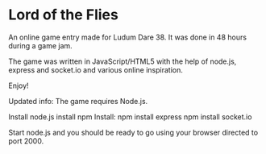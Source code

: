 Lord of the Flies
=================

An online game entry made for Ludum Dare 38. It was done in 48 hours during a game jam.

The game was written in JavaScript/HTML5 with the help of node.js, express and socket.io and various online inspiration.

Enjoy!

Updated info:
The game requires Node.js.

Install node.js
install npm
Install: 
npm install express
npm install socket.io


Start node.js and you should be ready to go using your browser directed to port 2000.
